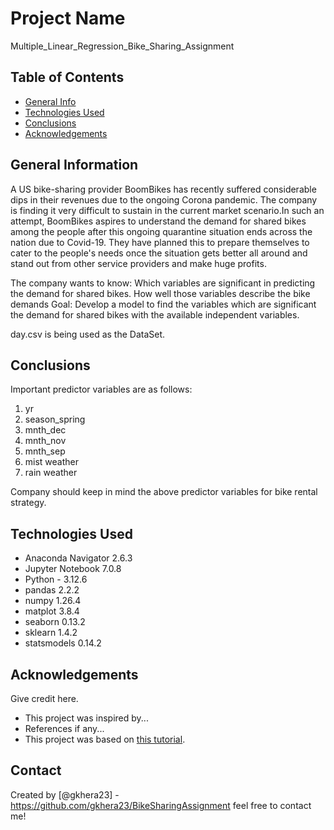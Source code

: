 # Project Name

Multiple_Linear_Regression_Bike_Sharing_Assignment

## Table of Contents
* [General Info](#general-information)
* [Technologies Used](#technologies-used)
* [Conclusions](#conclusions)
* [Acknowledgements](#acknowledgements)

<!-- You can include any other section that is pertinent to your problem -->

## General Information
A US bike-sharing provider BoomBikes has recently suffered considerable dips in their revenues due to the ongoing Corona pandemic. The company is finding it very difficult to sustain in the current market scenario.In such an attempt, BoomBikes aspires to understand the demand for shared bikes among the people after this ongoing quarantine situation ends across the nation due to Covid-19. They have planned this to prepare themselves to cater to the people's needs once the situation gets better all around and stand out from other service providers and make huge profits.

The company wants to know:
Which variables are significant in predicting the demand for shared bikes. How well those variables describe the bike demands Goal:
Develop a model to find the variables which are significant the demand for shared bikes with the available independent variables.

day.csv is being used as the DataSet.


## Conclusions
Important predictor variables are as follows:
1) yr
2) season_spring
3) mnth_dec
4) mnth_nov
5) mnth_sep
6) mist weather
7) rain weather

Company should keep in mind the above predictor variables for bike rental strategy.

## Technologies Used
- Anaconda Navigator 2.6.3
- Jupyter Notebook 7.0.8
- Python - 3.12.6
- pandas 2.2.2
- numpy 1.26.4
- matplot 3.8.4
- seaborn 0.13.2
- sklearn 1.4.2
- statsmodels 0.14.2

## Acknowledgements
Give credit here.
- This project was inspired by...
- References if any...
- This project was based on [this tutorial](https://www.example.com).


## Contact
Created by [@gkhera23] - https://github.com/gkhera23/BikeSharingAssignment
feel free to contact me!


<!-- Optional -->
<!-- ## License -->
<!-- This project is open source and available under the [... License](). -->

<!-- You don't have to include all sections - just the one's relevant to your project -->
